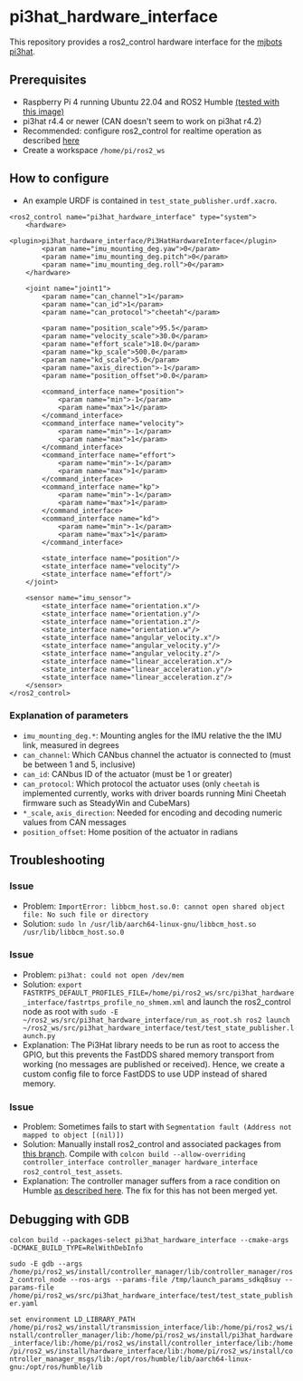 # pi3hat_hardware_interface

This repository provides a ros2_control hardware interface for the [mjbots pi3hat](https://github.com/mjbots/pi3hat).

## Prerequisites
- Raspberry Pi 4 running Ubuntu 22.04 and ROS2 Humble [(tested with this image)](https://github.com/ros-realtime/ros-realtime-rpi4-image/releases/tag/22.04.1_v5.15.39-rt42-raspi_ros2_humble)
- pi3hat r4.4 or newer (CAN doesn't seem to work on pi3hat r4.2)
- Recommended: configure ros2_control for realtime operation as described [here](https://control.ros.org/master/doc/ros2_control/controller_manager/doc/userdoc.html#determinism)
- Create a workspace `/home/pi/ros2_ws`

## How to configure
- An example URDF is contained in `test_state_publisher.urdf.xacro`.
```
<ros2_control name="pi3hat_hardware_interface" type="system">
    <hardware>
        <plugin>pi3hat_hardware_interface/Pi3HatHardwareInterface</plugin>
        <param name="imu_mounting_deg.yaw">0</param>
        <param name="imu_mounting_deg.pitch">0</param>
        <param name="imu_mounting_deg.roll">0</param>
    </hardware>

    <joint name="joint1">
        <param name="can_channel">1</param>
        <param name="can_id">1</param>
        <param name="can_protocol">"cheetah"</param>

        <param name="position_scale">95.5</param>
        <param name="velocity_scale">30.0</param>
        <param name="effort_scale">18.0</param>
        <param name="kp_scale">500.0</param>
        <param name="kd_scale">5.0</param>
        <param name="axis_direction">-1</param>
        <param name="position_offset">0.0</param>

        <command_interface name="position">
            <param name="min">-1</param>
            <param name="max">1</param>
        </command_interface>
        <command_interface name="velocity">
            <param name="min">-1</param>
            <param name="max">1</param>
        </command_interface>
        <command_interface name="effort">
            <param name="min">-1</param>
            <param name="max">1</param>
        </command_interface>
        <command_interface name="kp">
            <param name="min">-1</param>
            <param name="max">1</param>
        </command_interface>
        <command_interface name="kd">
            <param name="min">-1</param>
            <param name="max">1</param>
        </command_interface>

        <state_interface name="position"/>
        <state_interface name="velocity"/>
        <state_interface name="effort"/>
    </joint>

    <sensor name="imu_sensor">
        <state_interface name="orientation.x"/>
        <state_interface name="orientation.y"/>
        <state_interface name="orientation.z"/>
        <state_interface name="orientation.w"/>
        <state_interface name="angular_velocity.x"/>
        <state_interface name="angular_velocity.y"/>
        <state_interface name="angular_velocity.z"/>
        <state_interface name="linear_acceleration.x"/>
        <state_interface name="linear_acceleration.y"/>
        <state_interface name="linear_acceleration.z"/>
    </sensor>
</ros2_control>
```
### Explanation of parameters
- `imu_mounting_deg.*`: Mounting angles for the IMU relative the the IMU link, measured in degrees
- `can_channel`: Which CANbus channel the actuator is connected to (must be between 1 and 5, inclusive)
- `can_id`: CANbus ID of the actuator (must be 1 or greater)
- `can_protocol`: Which protocol the actuator uses (only `cheetah` is implemented currently, works with driver boards running Mini Cheetah firmware such as SteadyWin and CubeMars)
- `*_scale`, `axis_direction`: Needed for encoding and decoding numeric values from CAN messages
- `position_offset`: Home position of the actuator in radians

## Troubleshooting
### Issue
- Problem: `ImportError: libbcm_host.so.0: cannot open shared object file: No such file or directory`
- Solution: `sudo ln /usr/lib/aarch64-linux-gnu/libbcm_host.so /usr/lib/libbcm_host.so.0`

### Issue
- Problem: `pi3hat: could not open /dev/mem`
- Solution: `export FASTRTPS_DEFAULT_PROFILES_FILE=/home/pi/ros2_ws/src/pi3hat_hardware_interface/fastrtps_profile_no_shmem.xml` and launch the ros2_control node as root with `sudo -E  ~/ros2_ws/src/pi3hat_hardware_interface/run_as_root.sh ros2 launch ~/ros2_ws/src/pi3hat_hardware_interface/test/test_state_publisher.launch.py`
- Explanation: The Pi3Hat library needs to be run as root to access the GPIO, but this prevents the FastDDS shared memory transport from working (no messages are published or received). Hence, we create a custom config file to force FastDDS to use UDP instead of shared memory.

### Issue
- Problem: Sometimes fails to start with `Segmentation fault (Address not mapped to object [(nil)])`
- Solution: Manually install ros2_control and associated packages from [this branch](https://github.com/schornakj/ros2_control/tree/pr-revert-922). Compile with `colcon build --allow-overriding controller_interface controller_manager hardware_interface ros2_control_test_assets`.
- Explanation: The controller manager suffers from a race condition on Humble [as described here](https://github.com/ros-controls/ros2_control/issues/979). The fix for this has not been merged yet.

## Debugging with GDB
```colcon build --packages-select pi3hat_hardware_interface --cmake-args -DCMAKE_BUILD_TYPE=RelWithDebInfo```

```sudo -E gdb --args /home/pi/ros2_ws/install/controller_manager/lib/controller_manager/ros2_control_node --ros-args --params-file /tmp/launch_params_sdkq8suy --params-file /home/pi/ros2_ws/src/pi3hat_hardware_interface/test/test_state_publisher.yaml```

```set environment LD_LIBRARY_PATH /home/pi/ros2_ws/install/transmission_interface/lib:/home/pi/ros2_ws/install/controller_manager/lib:/home/pi/ros2_ws/install/pi3hat_hardware_interface/lib:/home/pi/ros2_ws/install/controller_interface/lib:/home/pi/ros2_ws/install/hardware_interface/lib:/home/pi/ros2_ws/install/controller_manager_msgs/lib:/opt/ros/humble/lib/aarch64-linux-gnu:/opt/ros/humble/lib```